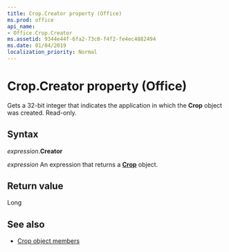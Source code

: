```yaml
---
title: Crop.Creator property (Office)
ms.prod: office
api_name:
- Office.Crop.Creator
ms.assetid: 9344e44f-6fa2-73c0-f4f2-fe4ec4882494
ms.date: 01/04/2019
localization_priority: Normal
---
```



# Crop.Creator property (Office)

Gets a 32-bit integer that indicates the application in which the **Crop** object was created. Read-only.


## Syntax

_expression_.**Creator**

_expression_ An expression that returns a **[Crop](Office.Crop.md)** object.


## Return value

Long


## See also

- [Crop object members](overview/library-reference/crop-members-office.md)
